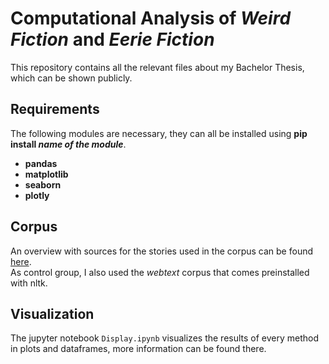 # Computational Analysis of _Weird Fiction_ and _Eerie Fiction_
This repository contains all the relevant files about my Bachelor Thesis, which can be shown publicly.
## Requirements
The following modules are necessary, they can all be installed using **pip install _name of the module_**.
* **pandas**
* **matplotlib**
* **seaborn**
* **plotly**
## Corpus
An overview with sources for the stories used in the corpus can be found [here](https://docs.google.com/spreadsheets/d/1ba9V59JTGyw86F1YEwhSBCZFZR7UMYOxbvYgrtb8EM4/edit?usp=sharing).  
As control group, I also used the _webtext_ corpus that comes preinstalled with nltk.

## Visualization
The jupyter notebook ``Display.ipynb`` visualizes the results of every method in plots and dataframes, more information can be found there.
